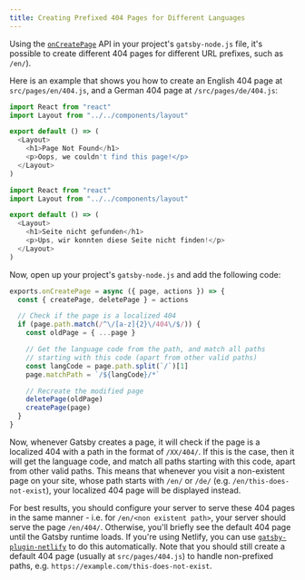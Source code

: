 ```yaml
---
title: Creating Prefixed 404 Pages for Different Languages
---
```


Using the [`onCreatePage`](/docs/node-apis/#onCreatePage) API in your project's `gatsby-node.js` file, it's possible to create different 404 pages for different URL prefixes, such as `/en/`).

Here is an example that shows you how to create an English 404 page at `src/pages/en/404.js`, and a German 404 page at `/src/pages/de/404.js`:

```jsx:title=src/pages/en/404.js
import React from "react"
import Layout from "../../components/layout"

export default () => (
  <Layout>
    <h1>Page Not Found</h1>
    <p>Oops, we couldn't find this page!</p>
  </Layout>
)
```

```jsx:title=src/pages/de/404.js
import React from "react"
import Layout from "../../components/layout"

export default () => (
  <Layout>
    <h1>Seite nicht gefunden</h1>
    <p>Ups, wir konnten diese Seite nicht finden!</p>
  </Layout>
)
```

Now, open up your project's `gatsby-node.js` and add the following code:

```javascript:title=gatsby-node.js
exports.onCreatePage = async ({ page, actions }) => {
  const { createPage, deletePage } = actions

  // Check if the page is a localized 404
  if (page.path.match(/^\/[a-z]{2}\/404\/$/)) {
    const oldPage = { ...page }

    // Get the language code from the path, and match all paths
    // starting with this code (apart from other valid paths)
    const langCode = page.path.split(`/`)[1]
    page.matchPath = `/${langCode}/*`

    // Recreate the modified page
    deletePage(oldPage)
    createPage(page)
  }
}
```

Now, whenever Gatsby creates a page, it will check if the page is a localized 404 with a path in the format of `/XX/404/`. If this is the case, then it will get the language code, and match all paths starting with this code, apart from other valid paths. This means that whenever you visit a non-existent page on your site, whose path starts with `/en/` or `/de/` (e.g. `/en/this-does-not-exist`), your localized 404 page will be displayed instead.

For best results, you should configure your server to serve these 404 pages in the same manner - i.e. for `/en/<non existent path>`, your server should serve the page `/en/404/`. Otherwise, you'll briefly see the default 404 page until the Gatsby runtime loads. If you're using Netlify, you can use [`gatsby-plugin-netlify`](/packages/gatsby-plugin-netlify/) to do this automatically. Note that you should still create a default 404 page (usually at `src/pages/404.js`) to handle non-prefixed paths, e.g. `https://example.com/this-does-not-exist`.
